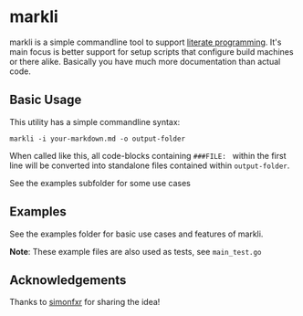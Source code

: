 # markli

markli is a simple commandline tool to support [literate programming](https://en.wikipedia.org/wiki/Literate_programming). It's main focus is better support for setup scripts that configure build machines or there alike. Basically you have much more documentation than actual code.

## Basic Usage

This utility has a simple commandline syntax:

    markli -i your-markdown.md -o output-folder

When called like this, all code-blocks containing `###FILE: ` within the first line will be converted into standalone files contained within `output-folder`.

See the examples subfolder for some use cases

## Examples

See the examples folder for basic use cases and features of markli. 

**Note**: These example files are also used as tests, see `main_test.go`

## Acknowledgements

Thanks to [simonfxr](https://github.com/simonfxr) for sharing the idea!